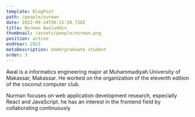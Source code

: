 ```yaml
---
template: BlogPost
path: /people/nurman
date: 2022-09-24T06:15:50.738Z
title: Nurman Awaluddin
thumbnail: /assets/people/nurman.png
position: active
endYear: 2023
metaDescription: Undergraduate student
order: 3
---
```


Awal is a informatics engineering major at Muhammadiyah University of Makassar, Makassar. He worked on the organization of the eleventh edition of the coconut computer club.

Nurman focuses on web application development research, especially React and JavaScript. he has an interest in the frontend field by collaborating continuously
